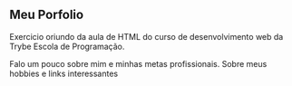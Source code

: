 ## Meu Porfolio

Exercicio oriundo da aula de HTML do curso de desenvolvimento web da Trybe Escola de Programação.

Falo um pouco sobre mim e minhas metas profissionais. Sobre meus hobbies e links interessantes